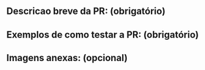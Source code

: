 ## Descricao breve da PR: (obrigatório)
## Exemplos de como testar a PR: (obrigatório)
## Imagens anexas: (opcional)
